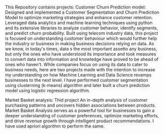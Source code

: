 This Repository contains projects:
Customer Churn Prediction model: Designed and implemented a Customer Segmentation and Churn Prediction Model to optimize marketing strategies and enhance customer retention. Leveraged data analytics and machine learning techniques using python and its extensive libraries to analyze customer behavior, identify segments, and predict churn probability. 
Built using telecom industry data, this project is focused on understanding customer behaviour which would further help the industry or business in making business decisions relying on data. As we know, in today's times, data s the most important assetto any business, but only the ones who have understood its importance and took measures to convert data into information and knowledge have proved to be ahead of ones who haven't.
While companies focus on using its data to cater to business needs, here are two projects made with the intention to increase my understanding on how Machine Learning and Data Science revamps businesses to the next level.
I have performed customer segmentation using clusterning (k-means) algorithm and later built a churn prediction model using logistic regression algorithm. 

Market Basket analysis: Thid project An in-depth analysis of customer purchasing patterns and uncovers hidden associations between products.
Market Basket Analysis serves as a powerful tool for businesses to gain a deeper understanding of customer preferences, optimize marketing efforts, and drive revenue growth through intelligent product recommendations. I have used apriori algorithm to perform the same.
